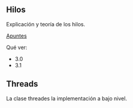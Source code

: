 ## Hilos

Explicación y teoría de los hilos.

[Apuntes](https://psp2dam.github.io/psp_pages/es/unit3/)

Qué ver:

- 3.0
- 3.1

## Threads

La clase threades la implementación a bajo nivel.